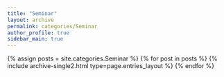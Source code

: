 ```yaml
---
title: "Seminar"
layout: archive
permalink: categories/Seminar
author_profile: true
sidebar_main: true
---
```



{% assign posts = site.categories.Seminar %}
{% for post in posts %} {% include archive-single2.html type=page.entries_layout %} {% endfor %}